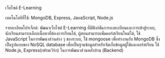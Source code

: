  เว็บไซต์ E-Learning
 
เทคโนโลยีที่ใช้: MongoDB, Express, JavaScript, Node.js

รายละเอียดโปรเจ็กต์:
พัฒนาเว็บไซต์ E-Learning ที่มีฟังก์ชันการลงทะเบียนและการเข้าสู่ระบบ,
นักเรียนสามารถเลือกเนื้อหาที่ต้องการเรียนได้,
ผู้สอนสามารถเพิ่มคอร์สเรียนใหม่ได้,
ใช้ JavaScript ในการพัฒนาส่วนต่าง ๆ ของระบบ,
ใช้ mongoose เพื่อทำงานกับ MongoDB ซึ่งเป็นรูปแบบของ NoSQL database เพื่อเป็นฐานข้อมูลสำหรับจัดเก็บข้อมูลผู้ใช้และคอร์สเรียน
ใช้  Node.js, Express(เฟรมเวิร์ก) ในการพัฒนาส่วนหลังบ้าน (Backend)
